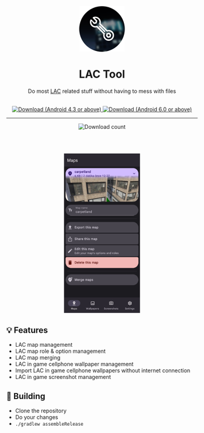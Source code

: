 <div align="center">

  <img src="app/src/main/res/drawable/lactool120.webp" width="120px"/>
  
  # LAC Tool
  Do most <a href="https://play.google.com/store/apps/details?id=com.MA.LAC">LAC</a> related stuff without having to mess with files

  <br>

  <a href="https://github.com/aliernfrog/lac-tool/releases/tag/20">
    <img alt="Download (Android 4.3 or above)" src="https://img.shields.io/badge/v2.0-green?style=for-the-badge&label=Download%20(Android%204.3%2B)&labelColor=green&color=black">
  </a>
  
  <a href="https://github.com/aliernfrog/lac-tool/releases">
    <img alt="Download (Android 6.0 or above)" src="https://img.shields.io/github/v/tag/aliernfrog/lac-tool?style=for-the-badge&label=Alpha%20(Android%206.0%2B)&labelColor=red&color=black">
  </a>

  ---

  <img alt="Download count" src="https://img.shields.io/github/downloads/aliernfrog/lac-tool/total?style=for-the-badge&label=Download%20Count">

  <br><br>
  
  <img src="images/maps.jpg" width="200px"/>
</div>

## 💡 Features
- LAC map management
- LAC map role & option management
- LAC map merging
- LAC in game cellphone wallpaper management
- Import LAC in game cellphone wallpapers without internet connection
- LAC in game screenshot management

## 🔧 Building
- Clone the repository
- Do your changes
- `./gradlew assembleRelease`
